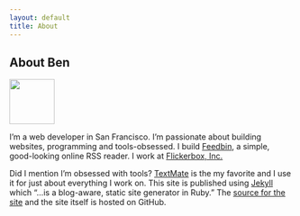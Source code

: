 ```yaml
---
layout: default
title: About
---
```


## About Ben

<img src="http://www.gravatar.com/avatar/b33367f25f1fe9f74ac257428580df25.png?s=160" class="callout" height="80" width="80" />

I’m a web developer in San Francisco. I’m passionate about building websites, programming and tools-obsessed. I build [Feedbin][f], a simple, good-looking online RSS reader. I work at [Flickerbox, Inc.][fb]

Did I mention I’m obsessed with tools? [TextMate][tm] is the my favorite and I use it for just about everything I work on. This site is published using [Jekyll][jk] which “…is a blog-aware, static site generator in Ruby.” The [source for the site][src] and the site itself is hosted on GitHub.

[tm]: http://macromates.com/
[jk]: http://jekyllrb.com/
[src]: http://github.com/benubois/benubois.github.com
[va]: http://versionsapp.com/
[sn]: http://www.simplenoteapp.com/
[f]: https://feedbin.me
[fb]: http://www.flickerbox.com
